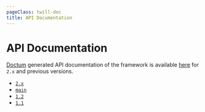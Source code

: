 ```yaml
---
pageClass: twill-doc
title: API Documentation
---
```


# API Documentation


[Doctum](https://github.com/code-lts/doctum) generated API documentation of the framework is available [here](https://twill.io/docs/api/2.x) for `2.x` and previous versions.

- [`2.x`](https://twill.io/docs/api/2.x)
- [`main`](https://twill.io/docs/api/main)
- [`1.2`](https://twill.io/docs/api/1.2)
- [`1.1`](https://twill.io/docs/api/1.1)


